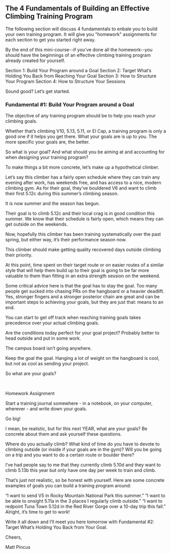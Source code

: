 ## The 4 Fundamentals of Building an Effective Climbing Training Program

The following section will discuss 4 fundamentals to enbale you to build your own training program. It will give you "homework" assignments for each section to get you started right away.

By the end of this mini-course--if you’ve done all the homework--you should have the beginnings of an effective climbing training program already created for yourself.

Section 1: Build Your Program around a Goal
Section 2: Target What’s Holding You Back from Reaching Your Goal
Section 3: How to Structure Your Program
Section 4: How to Structure Your Sessions

Sound good? Let’s get started. 

### Fundamental #1: Build Your Program around a Goal
The objective of any training program should be to help you reach your climbing goals.

Whether that’s climbing V10, 5.13, 5.11, or El Cap, a training program is only a good one if it helps you get there. What your goals are is up to you. The more specific your goals are, the better.

So what is your goal? And what should you be aiming at and accounting for when designing your training program?

To make things a bit more concrete, let’s make up a hypothetical climber.

Let’s say this climber has a fairly open schedule where they can train any evening after work, has weekends free, and has access to a nice, modern climbing gym. As for their goal, they’ve bouldered V6 and want to climb their first 5.12c during this summer’s climbing season.

It is now summer and the season has begun.

Their goal is to climb 5.12c and their local crag is in good condition this summer. We know that their schedule is fairly open, which means they can get outside on the weekends.

Now, hopefully this climber has been training systematically over the past spring, but either way, it’s their performance season now.

This climber should make getting quality recovered days outside climbing their priority.

At this point, time spent on their target route or on easier routes of a similar style that will help them build up to their goal is going to be far more valuable to them than fitting in an extra strength session on the weekend.

Some critical advice here is that the goal has to stay the goal. Too many people get sucked into chasing PRs on the hangboard or a heavier deadlift. Yes, stronger fingers and a stronger posterior chain are great and can be important steps to achieving your goals, but they are just that: means to an end.

You can start to get off track when reaching training goals takes precedence over your actual climbing goals.

Are the conditions today perfect for your goal project? Probably better to head outside and put in some work.

The campus board isn’t going anywhere.

Keep the goal the goal. Hanging a lot of weight on the hangboard is cool, but not as cool as sending your project.

So what are your goals?

​

Homework Assignment

Start a training journal somewhere - in a notebook, on your computer, wherever - and write down your goals.

Go big!

I mean, be realistic, but for this next YEAR, what are your goals? Be concrete about them and ask yourself these questions.

Where do you actually climb? What kind of time do you have to devote to climbing outside (or inside if your goals are in the gym)? Will you be going on a trip and you want to do a certain route or boulder there?

I’ve had people say to me that they currently climb 5.10d and they want to climb 5.13b this year but only have one day per week to train and climb.

That’s just not realistic, so be honest with yourself. Here are some concrete examples of goals you can build a training program around:

“I want to send V5 in Rocky Mountain National Park this summer.”
“I want to be able to onsight 5.11a in the 3 places I regularly climb outside.”
“I want to redpoint Tuna Town 5.12d in the Red River Gorge over a 10-day trip this fall.”
Alright, it’s time to get to work!

Write it all down and I’ll meet you here tomorrow with Fundamental #2: Target What’s Holding You Back from Your Goal.

Cheers,

Matt Pincus
